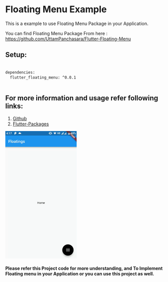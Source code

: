 # Floating Menu Example

This is a example to use Floating Menu Package in your Application.

You can find Floating Menu Package From here : https://github.com/UttamPanchasara/Flutter-Floating-Menu

## Setup:
```ymal

dependencies:
  flutter_floating_menu: ^0.0.1
  
```

## For more information and usage refer following links:

1) [Github](https://github.com/UttamPanchasara/Flutter-Floating-Menu)
2) [Flutter-Packages](https://pub.dartlang.org/packages/flutter_floating_menu)

<img src="https://github.com/UttamPanchasara/FloatingMenu/blob/master/gif/floating_menu.gif" height="400" alt="Screenshot"/> 


#### Please refer this Project code for more understanding, and To Implement Floating menu in your Application or you can use this project as well.
